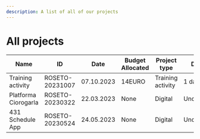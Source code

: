 ```yaml
---
description: A list of all of our projects
---
```


# All projects

<table data-view="cards"><thead><tr><th>Name</th><th>ID</th><th>Date</th><th>Budget Allocated</th><th>Project type</th><th>Duration</th><th data-hidden data-card-target data-type="content-ref"></th></tr></thead><tbody><tr><td>Training activity</td><td>ROSETO-20231007</td><td>07.10.2023</td><td>14EURO</td><td>Training activity</td><td>1 day</td><td><a href="https://roseto.space/projects/ROSETO-20231007">https://roseto.space/projects/ROSETO-20231007</a></td></tr><tr><td>Platforma Ciorogarla</td><td>ROSETO-20230322</td><td>22.03.2023</td><td>None</td><td>Digital</td><td>Undetermined</td><td><a href="https://ciorogarla.eu.org">https://ciorogarla.eu.org</a></td></tr><tr><td>431 Schedule App</td><td>ROSETO-20230524</td><td>24.05.2023</td><td>None</td><td>Digital</td><td>Undetermined</td><td><a href="https://431.ciorogarla.eu.org">https://431.ciorogarla.eu.org</a></td></tr></tbody></table>
